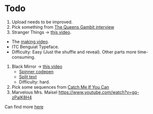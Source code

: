 # Todo

1. Upload needs to be improved.
1. Pick something from [The Queens Gambit interview](https://www.artofthetitle.com/title/the-queens-gambit/)
1. Stranger Things -> [this video](https://www.youtube.com/watch?v=-RcPZdihrp4).

- The [making video](https://www.youtube.com/watch?v=_a1lp_ygGB4).
- ITC Benguiat Typeface.
- Difficulty: Easy (Just the shuffle and reveal). Other parts more time-consuming.

1. Black Mirror -> [this video](https://www.youtube.com/watch?v=pxjy1vahZnU)
   - [Spinner codepen](https://codepen.io/mr21/pen/QWyKpYR)
   - [Split text](https://codemyui.com/black-mirror-style-cracked-glitchy-text-effect/)
   - Difficulty: hard.
1. Pick some sequences from [Catch Me If You Can](https://www.youtube.com/watch?v=aN715Rp4L74)
1. Marvelous Mrs. Maisel <https://www.youtube.com/watch?v=gq-zPalK8H4>

Can find more [here](https://www.youtube.com/channel/UCcpJUN2rzYQmS5oOXzy3zlw)
